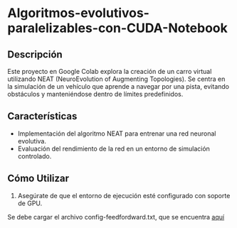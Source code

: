 # Algoritmos-evolutivos-paralelizables-con-CUDA-Notebook

## Descripción
Este proyecto en Google Colab explora la creación de un carro virtual utilizando NEAT (NeuroEvolution of Augmenting Topologies). Se centra en la simulación de un vehículo que aprende a navegar por una pista, evitando obstáculos y manteniéndose dentro de límites predefinidos.

## Características
- Implementación del algoritmo NEAT para entrenar una red neuronal evolutiva.
- Evaluación del rendimiento de la red en un entorno de simulación controlado.

## Cómo Utilizar
1. Asegúrate de que el entorno de ejecución esté configurado con soporte de GPU.

Se debe cargar el archivo config-feedfordward.txt, que se encuentra [aquí](https://github.com/julianVelandia/Algoritmos-evolutivos-paralelizables-con-CUDA)
